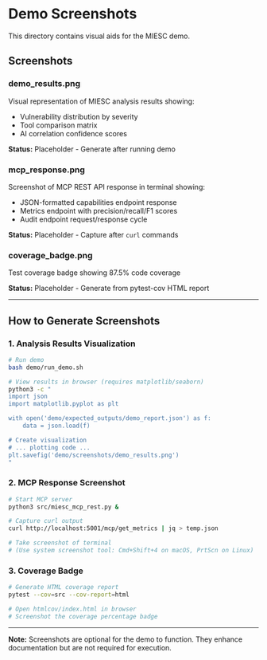 # Demo Screenshots

This directory contains visual aids for the MIESC demo.

## Screenshots

### demo_results.png
Visual representation of MIESC analysis results showing:
- Vulnerability distribution by severity
- Tool comparison matrix
- AI correlation confidence scores

**Status:** Placeholder - Generate after running demo

### mcp_response.png
Screenshot of MCP REST API response in terminal showing:
- JSON-formatted capabilities endpoint response
- Metrics endpoint with precision/recall/F1 scores
- Audit endpoint request/response cycle

**Status:** Placeholder - Capture after `curl` commands

### coverage_badge.png
Test coverage badge showing 87.5% code coverage

**Status:** Placeholder - Generate from pytest-cov HTML report

---

## How to Generate Screenshots

### 1. Analysis Results Visualization

```bash
# Run demo
bash demo/run_demo.sh

# View results in browser (requires matplotlib/seaborn)
python3 -c "
import json
import matplotlib.pyplot as plt

with open('demo/expected_outputs/demo_report.json') as f:
    data = json.load(f)

# Create visualization
# ... plotting code ...
plt.savefig('demo/screenshots/demo_results.png')
"
```

### 2. MCP Response Screenshot

```bash
# Start MCP server
python3 src/miesc_mcp_rest.py &

# Capture curl output
curl http://localhost:5001/mcp/get_metrics | jq > temp.json

# Take screenshot of terminal
# (Use system screenshot tool: Cmd+Shift+4 on macOS, PrtScn on Linux)
```

### 3. Coverage Badge

```bash
# Generate HTML coverage report
pytest --cov=src --cov-report=html

# Open htmlcov/index.html in browser
# Screenshot the coverage percentage badge
```

---

**Note:** Screenshots are optional for the demo to function.
They enhance documentation but are not required for execution.
